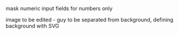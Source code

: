 mask numeric input fields for numbers only

image to be edited - guy to be separated from background, defining background with SVG
